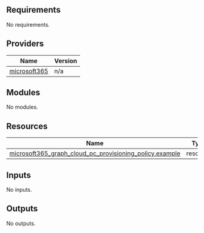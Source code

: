 <!-- BEGIN_TF_DOCS -->
## Requirements

No requirements.

## Providers

| Name | Version |
|------|---------|
| <a name="provider_microsoft365"></a> [microsoft365](#provider\_microsoft365) | n/a |

## Modules

No modules.

## Resources

| Name | Type |
|------|------|
| [microsoft365_graph_cloud_pc_provisioning_policy.example](https://registry.terraform.io/providers/hashicorp/microsoft365/latest/docs/resources/graph_cloud_pc_provisioning_policy) | resource |

## Inputs

No inputs.

## Outputs

No outputs.
<!-- END_TF_DOCS -->